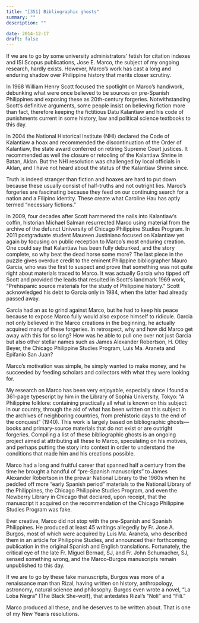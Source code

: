 ```yaml
---
title: "[351] Bibliographic ghosts"
summary: ""
description: ""

date: 2014-12-17
draft: false
---
```


If we are to go by some university administrators’ fetish for citation indexes and ISI Scopus publications, Jose E. Marco, the subject of my ongoing research, hardly exists. However, Marco’s work has cast a long and enduring shadow over Philippine history that merits closer scrutiny.

In 1968 William Henry Scott focused the spotlight on Marco’s handiwork, debunking what were once believed to be sources on pre-Spanish Philippines and exposing these as 20th-century forgeries. Notwithstanding Scott’s definitive arguments, some people insist on believing fiction more than fact, therefore keeping the fictitious Datu Kalantiaw and his code of punishments current in some history, law and political science textbooks to this day.

In 2004 the National Historical Institute (NHI) declared the Code of Kalantiaw a hoax and recommended the discontinuation of the Order of Kalantiaw, the state award conferred on retiring Supreme Court justices. It recommended as well the closure or retooling of the Kalantiaw Shrine in Batan, Aklan. But the NHI resolution was challenged by local officials in Aklan, and I have not heard about the status of the Kalantiaw Shrine since.

Truth is indeed stranger than fiction and hoaxes are hard to put down because these usually consist of half-truths and not outright lies. Marco’s forgeries are fascinating because they feed on our continuing search for a nation and a Filipino identity. These create what Caroline Hau has aptly termed “necessary fictions.”

In 2009, four decades after Scott hammered the nails into Kalantiaw’s coffin, historian Michael Salman resurrected Marco using material from the archive of the defunct University of Chicago Philippine Studies Program. In 2011 postgraduate student Maureen Justiniano focused on Kalantiaw yet again by focusing on public reception to Marco’s most enduring creation. One could say that Kalantiaw has been fully debunked, and the story complete, so why beat the dead horse some more? The last piece in the puzzle gives overdue credit to the eminent Philippine bibliographer Mauro Garcia, who was the first to suspect and prove that something was not quite right about materials traced to Marco. It was actually Garcia who tipped off Scott and provided the leads that resulted in Scott’s landmark 1969 work, “Prehispanic source materials for the study of Philippine history.” Scott acknowledged his debt to Garcia only in 1984, when the latter had already passed away.

Garcia had an ax to grind against Marco, but he had to keep his peace because to expose Marco fully would also expose himself to ridicule. Garcia not only believed in the Marco creations in the beginning, he actually acquired many of these forgeries. In retrospect, why and how did Marco get away with this for so long? How was he able to pull one over not just Garcia but also other stellar names such as James Alexander Robertson, H. Otley Beyer, the Chicago Philippine Studies Program, Luis Ma. Araneta and Epifanio San Juan?

Marco’s motivation was simple, he simply wanted to make money, and he succeeded by feeding scholars and collectors with what they were looking for.

My research on Marco has been very enjoyable, especially since I found a 361-page typescript by him in the Library of Sophia University, Tokyo: “A Philippine folklore: containing practically all what is known on this subject: in our country, through the aid of what has been written on this subject in the archives of neighboring countries, from prehistoric days to the end of the conquest” (1940). This work is largely based on bibliographic ghosts—books and primary-source materials that do not exist or are outright forgeries. Compiling a list of these bibliographic ghosts is an ongoing project aimed at attributing all these to Marco, speculating on his motives, and perhaps putting the story into context in order to understand the conditions that made him and his creations possible.

Marco had a long and fruitful career that spanned half a century from the time he brought a handful of “pre-Spanish manuscripts” to James Alexander Robertson in the prewar National Library to the 1960s when he peddled off more “early Spanish period” materials to the National Library of the Philippines, the Chicago Philippine Studies Program, and even the Newberry Library in Chicago that declared, upon receipt, that the manuscript it acquired on the recommendation of the Chicago Philippine Studies Program was fake.

Ever creative, Marco did not stop with the pre-Spanish and Spanish Philippines. He produced at least 45 writings allegedly by Fr. Jose A. Burgos, most of which were acquired by Luis Ma. Araneta, who described them in an article for Philippine Studies, and announced their forthcoming publication in the original Spanish and English translations. Fortunately, the critical eye of the late Fr. Miguel Bernad, SJ, and Fr. John Schumacher, SJ, sensed something wrong, and the Marco-Burgos manuscripts remain unpublished to this day.

If we are to go by these fake manuscripts, Burgos was more of a renaissance man than Rizal, having written on history, anthropology, astronomy, natural science and philosophy. Burgos even wrote a novel, “La Loba Negra” (The Black She-wolf), that antedates Rizal’s “Noli” and “Fili.”

Marco produced all these, and he deserves to be written about. That is one of my New Yearís resolutions.
